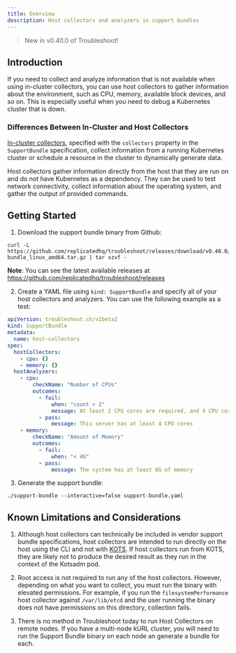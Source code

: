 ```yaml
---
title: Overview
description: Host collectors and analyzers in support bundles
---
```


> New in v0.40.0 of Troubleshoot!

## Introduction
If you need to collect and analyze information that is not available when using in-cluster collectors, you can use host collectors to gather information about the environment, such as CPU, memory, available block devices, and so on. This is especially useful when you need to debug a Kubernetes cluster that is down.

### Differences Between In-Cluster and Host Collectors
[In-cluster collectors](https://troubleshoot.sh/collect/collectors), specified with the `collectors` property in the `SupportBundle` specification, collect information from a running Kubernetes cluster or schedule a resource in the cluster to dynamically generate data. 

Host collectors gather information directly from the host that they are run on and do not have Kubernetes as a dependency. They can be used to test network connectivity, collect information about the operating system, and gather the output of provided commands.

## Getting Started

1. Download the support bundle binary from Github:

```
curl -L https://github.com/replicatedhq/troubleshoot/releases/download/v0.40.0/support-bundle_linux_amd64.tar.gz | tar xzvf -
```

**Note**: You can see the latest available releases at https://github.com/replicatedhq/troubleshoot/releases

2. Create a YAML file using `kind: SupportBundle` and specify all of your host collectors and analyzers. You can use the following example as a test:

```yaml
apiVersion: troubleshoot.sh/v1beta2
kind: SupportBundle
metadata:
  name: host-collectors
spec:
  hostCollectors:
    - cpu: {}
    - memory: {}
  hostAnalyzers:
    - cpu:
        checkName: "Number of CPUs"
        outcomes:
          - fail:
              when: "count < 2"
              message: At least 2 CPU cores are required, and 4 CPU cores are recommended
          - pass:
              message: This server has at least 4 CPU cores
    - memory:
        checkName: "Amount of Memory"
        outcomes:
          - fail:
              when: "< 4G"
          - pass:
              message: The system has at least 8G of memory
```

3. Generate the support bundle:

```
./support-bundle --interactive=false support-bundle.yaml
```

## Known Limitations and Considerations

1. Although host collectors can technically be included in vendor support bundle specifications, host collectors are intended to run directly on the host using the CLI and not with [KOTS](https://kots.io/). If host collectors run from KOTS, they are likely not to produce the desired result as they run in the context of the Kotsadm pod.

2. Root access is not required to run any of the host collectors. However, depending on what you want to collect, you must run the binary with elevated permissions. For example, if you run the `filesystemPerformance` host collector against `/var/lib/etcd` and the user running the binary does not have permissions on this directory, collection fails.

3. There is no method in Troubleshoot today to run Host Collectors on remote nodes. If you have a multi-node kURL cluster, you will need to run the Support Bundle binary on each node an generate a bundle for each.
